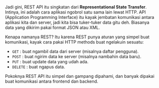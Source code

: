 <div class="space-y-3">
  <p>
    Jadi gini, REST API itu singkatan dari <b>Representational State Transfer</b>. Intinya, ini adalah cara aplikasi ngobrol satu sama lain lewat HTTP. API (Application Programming Interface) itu kayak jembatan komunikasi antara aplikasi kita dan server, jadi kita bisa tuker-tuker data gitu deh. Biasanya data yang dikirim pakai format JSON atau XML.
  </p>
  <p>
    Kenapa namanya REST? Itu karena REST punya aturan yang simpel buat komunikasi, kayak cara pakai HTTP methods buat ngelakuin sesuatu:
  </p>
  <div class="content">
    <ul className="list-disc space-y-3 pb-2 pl-10">
      <li><code>GET</code> : buat ngambil data dari server (misalnya daftar pengguna).</li>
      <li><code>POST</code> : buat ngirim data ke server (misalnya nambahin data baru).</li>
      <li><code>PUT</code> : buat update data yang udah ada.</li>
      <li><code>DELETE</code> : buat ngapus data.</li>
    </ul>
  </div>
  <p>
    Pokoknya REST API itu simpel dan gampang dipahami, dan banyak dipakai buat komunikasi antara frontend dan backend.
  </p>
</div>
